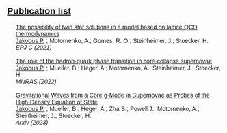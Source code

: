 ## <u>Publication list</u>
<style>
body {
  background-image: url('pictures/nightsky.jpg');
  font-family: Arial, Helvetica, sans-serif;

  background-repeat: no-repeat;
  background-attachment: fixed; 
  background-size: 100% 100%;
}

div {
  margin-top: 5px;
  margin-bottom: 10px;
  margin-left: 20px;
}
</style>
<div>
<a href="https://ui.adsabs.harvard.edu/abs/2021EPJC...81...41J/abstract">The possibility of twin star solutions in a model based on lattice QCD thermodynamics</a>
<br> <u>Jakobus P.</u> ; Motornenko, A.; Gomes, R. O.; Steinheimer, J.; Stoecker, H.
<br> <i>EPJ C (2021)</i>
<br>
<br>
<a href="https://ui.adsabs.harvard.edu/abs/2022MNRAS.516.2554J/abstract">The role of the hadron-quark phase transition in core-collapse supernovae</a>
<br> <u>Jakobus P.</u> ; Mueller, B.; Heger, A.; Motornenko, A.; Steinheimer, J.; Stoecker, H. 
<br> <i>MNRAS (2022)</i>
<br>
<br>
<a href="https://arxiv.org/abs/2301.06515">Gravitational Waves from a Core g-Mode in Supernovae as Probes of the High-Density Equation of State</a>
<br> <u>Jakobus P.</u> ; Mueller, B.; Heger, A.; Zha S.; Powell J.; Motornenko, A.; Steinheimer, J.; Stoecker, H. 
<br> <i>Arxiv (2023)</i>

</div>
